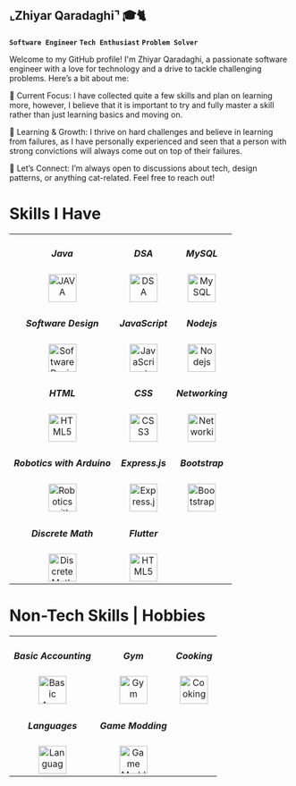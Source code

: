 ## ⌞Zhiyar Qaradaghi⌝ 🎓🐈
**`Software Engineer`** **`Tech Enthusiast`** **`Problem Solver`**

Welcome to my GitHub profile! I'm Zhiyar Qaradaghi, a passionate software engineer with a love for technology and a drive to tackle challenging problems. Here’s a bit about me:

🔭 Current Focus: I have collected quite a few skills and plan on learning more, however, I believe that it is important to try and fully master a skill rather than just learning basics and moving on.

🌱 Learning & Growth: I thrive on hard challenges and believe in learning from failures, as I have personally experienced and seen that a person with strong convictions will always come out on top of their failures.

💬 Let’s Connect: I’m always open to discussions about tech, design patterns, or anything cat-related. Feel free to reach out!

# Skills I Have

<table style="width: 100%; border-collapse: collapse;">
  <tr>
    <td style="text-align: center;">
      <h5>Java</h5>
      <img alt="JAVA" width="50px" src="https://img.icons8.com/?size=100&id=13679&format=png&color=000000" />
    </td>
    <td style="text-align: center;">
      <h5>DSA</h5>
      <img alt="DSA" width="50px" src="https://img.icons8.com/?size=100&id=12184&format=png&color=000000" />
    </td>
    <td style="text-align: center;">
      <h5>MySQL</h5>
      <img alt="MySQL" width="50px" src="https://img.icons8.com/?size=100&id=UFXRpPFebwa2&format=png&color=000000" />
    </td>
  </tr>
  <tr>
    <td style="text-align: center;">
      <h5>Software Design</h5>
      <img alt="Software Design Patterns" width="50px" src="https://refactoring.guru/images/patterns/cards/factory-method-mini.png" />
    </td>
    <td style="text-align: center;">
      <h5>JavaScript</h5>
      <img alt="JavaScript" width="50px" src="https://img.icons8.com/?size=100&id=108784&format=png&color=000000" />
    </td>
    <td style="text-align: center;">
      <h5>Nodejs</h5>
      <img alt="Nodejs" width="50px" src="https://img.icons8.com/?size=100&id=54087&format=png&color=000000" />
    </td>
  </tr>
  <tr>
    <td style="text-align: center;">
      <h5>HTML</h5>
      <img alt="HTML5" width="50px" src="https://img.icons8.com/?size=100&id=20909&format=png&color=000000" />
    </td>
    <td style="text-align: center;">
      <h5>CSS</h5>
      <img alt="CSS3" width="50px" src="https://img.icons8.com/?size=100&id=3BTBsJs5myRy&format=png&color=000000" />
    </td>
    <td style="text-align: center;">
      <h5>Networking</h5>
      <img alt="Networking" width="50px" src="https://img.icons8.com/?size=100&id=XEnbmdky0kzu&format=png&color=000000" />
    </td>
  </tr>
  <tr>
    <td style="text-align: center;">
      <h5>Robotics with Arduino</h5>
      <img alt="Robotics with Arduino" width="50px" src="https://img.icons8.com/?size=100&id=Of4lZV2lwBQI&format=png&color=000000" />
    </td>
    <td style="text-align: center;">
      <h5>Express.js</h5>
      <img alt="Express.js" width="50px" src="https://img.icons8.com/?size=100&id=kg46nzoJrmTR&format=png&color=000000" />
    </td>
    <td style="text-align: center;">
      <h5>Bootstrap</h5>
      <img alt="Bootstrap" width="50px" src="https://img.icons8.com/?size=100&id=PndQWK6M1Hjo&format=png&color=000000" />
    </td>
  </tr>
  <tr>
    <td style="text-align: center;">
      <h5>Discrete Math</h5>
      <img alt="Discrete Math" width="50px" src="https://img.icons8.com/?size=100&id=NEjGREZVQmLV&format=png&color=000000" />
    </td>
    <td style="text-align: center;">
      <h5>Flutter</h5>
      <img alt="HTML5" width="50px" src="https://img.icons8.com/?size=100&id=pCvIfmctRaY8&format=png&color=000000" />
    </td>
  </tr>
</table>

# Non-Tech Skills | Hobbies

<table>
  <tr>
    <td style="text-align: center;">
      <h5>Basic Accounting</h5>
      <img alt="Basic Accounting" width="50px" src="https://img.icons8.com/?size=100&id=13923&format=png&color=000000" />
    </td>
    <td style="text-align: center;">
      <h5>Gym</h5>
      <img alt="Gym" width="50px" src="https://img.icons8.com/?size=100&id=14418&format=png&color=000000" />
    </td>
    <td style="text-align: center;">
      <h5>Cooking</h5>
      <img alt="Cooking" width="50px" src="https://img.icons8.com/?size=100&id=8710&format=png&color=000000" />
    </td>
  </tr>
  <tr>
    <td style="text-align: center;">
      <h5>Languages</h5>
      <img alt="Languages" width="50px" src="https://img.icons8.com/?size=100&id=13920&format=png&color=000000" />
    </td>
    <td style="text-align: center;">
      <h5>Game Modding</h5>
      <img alt="Game Modding" width="50px" src="https://img.icons8.com/?size=100&id=14378&format=png&color=000000" />
    </td>
  </tr>
</table>





<!--
**ZhiyarQaradaghi/ZhiyarQaradaghi** is a ✨ _special_ ✨ repository because its `README.md` (this file) appears on your GitHub profile.

Here are some ideas to get you started:

- 🔭 I’m currently working on ...
- 🌱 I’m currently learning ...
- 👯 I’m looking to collaborate on ...
- 🤔 I’m looking for help with ...
- 💬 Ask me about ...
- 📫 How to reach me: ...
- 😄 Pronouns: ...
- ⚡ Fun fact: ...
-->


